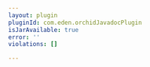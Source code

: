 ```yaml
---
layout: plugin
pluginId: com.eden.orchidJavadocPlugin
isJarAvailable: true
error: ''
violations: []

---
```

